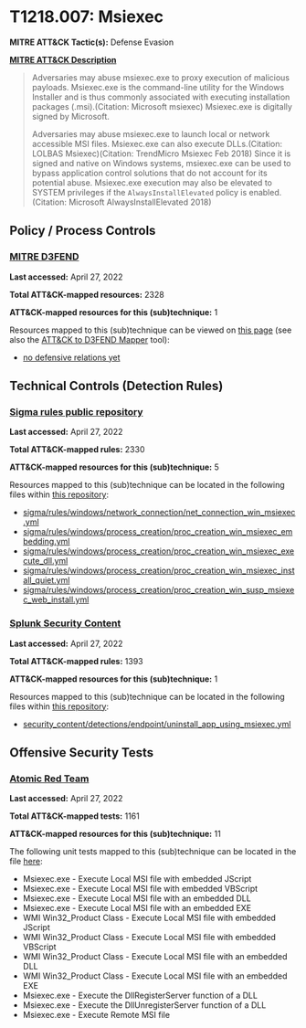 # T1218.007: Msiexec
**MITRE ATT&CK Tactic(s):** Defense Evasion

**[MITRE ATT&CK Description](https://attack.mitre.org/techniques/T1218/007)**
<blockquote>Adversaries may abuse msiexec.exe to proxy execution of malicious payloads. Msiexec.exe is the command-line utility for the Windows Installer and is thus commonly associated with executing installation packages (.msi).(Citation: Microsoft msiexec) Msiexec.exe is digitally signed by Microsoft.

Adversaries may abuse msiexec.exe to launch local or network accessible MSI files. Msiexec.exe can also execute DLLs.(Citation: LOLBAS Msiexec)(Citation: TrendMicro Msiexec Feb 2018) Since it is signed and native on Windows systems, msiexec.exe can be used to bypass application control solutions that do not account for its potential abuse. Msiexec.exe execution may also be elevated to SYSTEM privileges if the <code>AlwaysInstallElevated</code> policy is enabled.(Citation: Microsoft AlwaysInstallElevated 2018)</blockquote>

## Policy / Process Controls
### [MITRE D3FEND](https://d3fend.mitre.org/)
**Last accessed:** April 27, 2022

**Total ATT&CK-mapped resources:** 2328

**ATT&CK-mapped resources for this (sub)technique:** 1

Resources mapped to this (sub)technique can be viewed on [this page](https://d3fend.mitre.org/) (see also the [ATT&CK to D3FEND Mapper](https://d3fend.mitre.org/tools/attack-mapper) tool):

* [no defensive relations yet](https://d3fend.mitre.org/techniques/d3f:nodefensiverelationsyet)

## Technical Controls (Detection Rules)
### [Sigma rules public repository](https://github.com/SigmaHQ/sigma)
**Last accessed:** April 27, 2022

**Total ATT&CK-mapped rules:** 2330

**ATT&CK-mapped resources for this (sub)technique:** 5

Resources mapped to this (sub)technique can be located in the following files within [this repository](https://github.com/SigmaHQ/sigma/tree/master/rules):

* [sigma/rules/windows/network_connection/net_connection_win_msiexec.yml](https://github.com/SigmaHQ/sigma/blob/master/rules/windows/network_connection/net_connection_win_msiexec.yml)
* [sigma/rules/windows/process_creation/proc_creation_win_msiexec_embedding.yml](https://github.com/SigmaHQ/sigma/blob/master/rules/windows/process_creation/proc_creation_win_msiexec_embedding.yml)
* [sigma/rules/windows/process_creation/proc_creation_win_msiexec_execute_dll.yml](https://github.com/SigmaHQ/sigma/blob/master/rules/windows/process_creation/proc_creation_win_msiexec_execute_dll.yml)
* [sigma/rules/windows/process_creation/proc_creation_win_msiexec_install_quiet.yml](https://github.com/SigmaHQ/sigma/blob/master/rules/windows/process_creation/proc_creation_win_msiexec_install_quiet.yml)
* [sigma/rules/windows/process_creation/proc_creation_win_susp_msiexec_web_install.yml](https://github.com/SigmaHQ/sigma/blob/master/rules/windows/process_creation/proc_creation_win_susp_msiexec_web_install.yml)

### [Splunk Security Content](https://github.com/splunk/security_content)
**Last accessed:** April 27, 2022

**Total ATT&CK-mapped rules:** 1393

**ATT&CK-mapped resources for this (sub)technique:** 1

Resources mapped to this (sub)technique can be located in the following files within [this repository](https://github.com/splunk/security_content/tree/develop/detections):

* [security_content/detections/endpoint/uninstall_app_using_msiexec.yml](https://github.com/splunk/security_content/blob/develop/detections/endpoint/uninstall_app_using_msiexec.yml)


## Offensive Security Tests
### [Atomic Red Team](https://github.com/redcanaryco/atomic-red-team)
**Last accessed:** April 27, 2022

**Total ATT&CK-mapped tests:** 1161

**ATT&CK-mapped resources for this (sub)technique:** 11

The following unit tests mapped to this (sub)technique can be located in the file [here](https://github.com/redcanaryco/atomic-red-team/tree/master/atomics/T1218.007/T1218.007.yaml):

* Msiexec.exe - Execute Local MSI file with embedded JScript
* Msiexec.exe - Execute Local MSI file with embedded VBScript
* Msiexec.exe - Execute Local MSI file with an embedded DLL
* Msiexec.exe - Execute Local MSI file with an embedded EXE
* WMI Win32_Product Class - Execute Local MSI file with embedded JScript
* WMI Win32_Product Class - Execute Local MSI file with embedded VBScript
* WMI Win32_Product Class - Execute Local MSI file with an embedded DLL
* WMI Win32_Product Class - Execute Local MSI file with an embedded EXE
* Msiexec.exe - Execute the DllRegisterServer function of a DLL
* Msiexec.exe - Execute the DllUnregisterServer function of a DLL
* Msiexec.exe - Execute Remote MSI file

